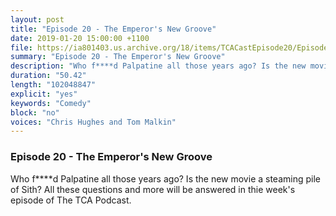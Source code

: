 ```yaml
---
layout: post
title: "Episode 20 - The Emperor's New Groove"
date: 2019-01-20 15:00:00 +1100
file: https://ia801403.us.archive.org/18/items/TCACastEpisode20/Episode%2020.mp3
summary: "Episode 20 - The Emperor's New Groove"
description: "Who f****d Palpatine all those years ago? Is the new movie a steaming pile of Sith? All these questions and more will be answered in thie week's episode of The TCA Podcast."
duration: "50.42"
length: "102048847"
explicit: "yes"
keywords: "Comedy"
block: "no"
voices: "Chris Hughes and Tom Malkin"
---
```


### Episode 20 - The Emperor's New Groove

Who f****d Palpatine all those years ago? Is the new movie a steaming pile of Sith? All these questions and more will be answered in thie week's episode of The TCA Podcast.
